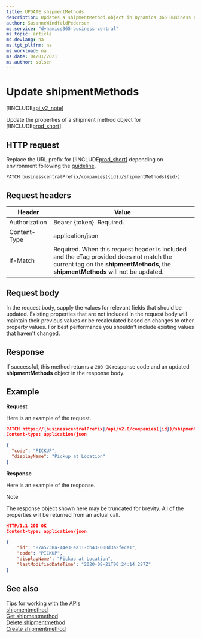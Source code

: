```yaml
---
title: UPDATE shipmentMethods   
description: Updates a shipmentMethod object in Dynamics 365 Business Central.
author: SusanneWindfeldPedersen
ms.service: "dynamics365-business-central"
ms.topic: article
ms.devlang: na
ms.tgt_pltfrm: na
ms.workload: na
ms.date: 04/01/2021
ms.author: solsen
---
```


# Update shipmentMethods

[!INCLUDE[api_v2_note](../../../includes/api_v2_note.md)]

Update the properties of a shipment method object for [!INCLUDE[prod_short](../../../includes/prod_short.md)].

## HTTP request
Replace the URL prefix for [!INCLUDE[prod_short](../../../includes/prod_short.md)] depending on environment following the [guideline](../../v2.0/endpoints-apis-for-dynamics.md).
```
PATCH businesscentralPrefix/companies({id})/shipmentMethods({id})
```

## Request headers

|Header|Value|
|------|-----|
|Authorization |Bearer {token}. Required.|
|Content-Type  |application/json|
|If-Match      |Required. When this request header is included and the eTag provided does not match the current tag on the **shipmentMethods**, the **shipmentMethods** will not be updated. |

## Request body
In the request body, supply the values for relevant fields that should be updated. Existing properties that are not included in the request body will maintain their previous values or be recalculated based on changes to other property values. For best performance you shouldn't include existing values that haven't changed.

## Response
If successful, this method returns a ```200 OK``` response code and an updated **shipmentMethods** object in the response body.

## Example

**Request**

Here is an example of the request.
```json
PATCH https://{businesscentralPrefix}/api/v2.0/companies({id})/shipmentMethods({id})
Content-type: application/json

{
  "code": "PICKUP",
  "displayName": "Pickup at Location"  
}
```

**Response**

Here is an example of the response. 

> [!NOTE]  
>   The response object shown here may be truncated for brevity. All of the properties will be returned from an actual call.

```json
HTTP/1.1 200 OK
Content-type: application/json

{
    "id": "87a5738a-44e3-ea11-bb43-000d3a2feca1",
    "code": "PICKUP",
    "displayName": "Pickup at Location",
    "lastModifiedDateTime": "2020-08-21T00:24:14.287Z"
}
```

## See also
[Tips for working with the APIs](../../../developer/devenv-connect-apps-tips.md)    
[shipmentmethod](../resources/dynamics_shipmentmethod.md)    
[Get shipmentmethod](dynamics_shipmentmethod_Get.md)    
[Delete shipmentmethod](dynamics_shipmentmethod_Delete.md)    
[Create shipmentmethod](dynamics_shipmentmethod_Create.md)    
